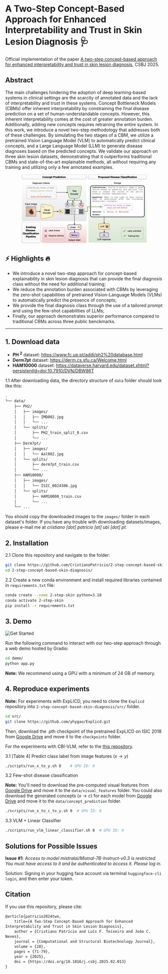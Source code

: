 # A Two-Step Concept-Based Approach for Enhanced Interpretability and Trust in Skin Lesion Diagnosis 🩺

Official implementation of the paper [A two-step concept-based approach for enhanced interpretability and trust in skin lesion diagnosis](https://doi.org/10.1016/j.csbj.2025.02.013), CSBJ 2025.

## Abstract
The main challenges hindering the adoption of deep learning-based systems in clinical settings are the scarcity of annotated data and the lack of interpretability and trust in these systems. Concept Bottleneck Models (CBMs) offer inherent interpretability by constraining the final disease prediction on a set of human-understandable concepts. However, this inherent interpretability comes at the cost of greater annotation burden. Additionally, adding new concepts requires retraining the entire system. In this work, we introduce a novel two-step methodology that addresses both of these challenges. By simulating the two stages of a CBM, we utilize a pretrained Vision Language Model (VLM) to automatically predict clinical concepts, and a Large Language Model (LLM) to generate disease diagnoses based on the predicted concepts. We validate our approach on three skin lesion datasets, demonstrating that it outperforms traditional CBMs and state-of-the-art explainable methods, all without requiring any training and utilizing only a few annotated examples.

<p align="center"><img title="Method" alt="A Two-Step Concept-Based Approach for Enhanced Interpretability and Trust in Skin Lesion Diagnosis" src="assets/method.png"></p>


## ⚡️ Highlights 🔥  
- We introduce a novel two-step approach for concept-based explainability in skin lesion diagnosis that can provide the final diagnosis class without the need for additional training;
- We reduce the annotation burden associated with CBMs by leveraging the zero-shot capabilities of pretrained Vision-Language Models (VLMs) to automatically predict the presence of concepts;
- We provide the final diagnosis class through the use of a tailored prompt and using the few-shot capabilities of LLMs;
- Finally, our approach demonstrates superior performance compared to traditional CBMs across three public benckmarks.

---

## 1. Download data
- **PH $^2$** dataset: https://www.fc.up.pt/addi/ph2%20database.html
- **Derm7pt** dataset: https://derm.cs.sfu.ca/Welcome.html
- **HAM10000** dataset: https://dataverse.harvard.edu/dataset.xhtml?persistentId=doi:10.7910/DVN/DBW86T

1.1 After downloading data, the directory structure of `data` folder should look like this:
```bash
.
└── data/
    ├── PH2/
    │   ├── images/
    │   │   ├── IMD002.jpg
    │   │   └── ...
    │   └── splits/
    │       ├── PH2_train_split_0.csv
    │       └── ...
    ├── Derm7pt/
    │   ├── images/
    │   │   └── Aal002.jpg
    │   └── splits/
    │       ├── derm7pt_train.csv
    │       └── ...
    ├── HAM10000/
    │   ├── images/
    │   │   └── ISIC_0024306.jpg
    │   └── splits/
    │       ├── HAM10000_train.csv
    │       └── ...
    └── ...
``` 

You should copy the downloaded images to the `images/` folder in each dataset's folder. If you have any trouble with downloading datasets/images, please e-mail me at *cristiano [dot] patricio [at] ubi [dot] pt*.

## 2. Installation


2.1 Clone this repository and navigate to the folder:
```bash
git clone https://github.com/CristianoPatricio/2-step-concept-based-skin-diagnosis.git
cd 2-step-concept-based-skin-diagnosis/
```

2.2 Create a new conda environment and install required libraries contained in `requirements.txt` file:

```bash
conda create --name 2-step-skin python=3.10
conda activate 2-step-skin
pip install -r requirements.txt
```

## 3. Demo

![Get Started](assets/demo_2_step_cb_skin_diagnosis.gif)

Run the following command to interact with our two-step approach through a web demo hosted by Gradio:

```bash
cd demo/
python app.py
```

**Note:** We recommend using a GPU with a minimum of 24 GB of memory.

## 4. Reproduce experiments

**Note:** For experiments with ExpLICD, you need to clone the `Explicd` repository into `2-step-concept-based-skin-diagnosis/src/` folder.

```bash
cd src/
git clone https://github.com/yhygao/Explicd.git
```

Then, download the .pth checkpoint of the pretrained ExpLICD on ISIC 2018 from [Google Drive](https://drive.google.com/file/d/1jl33-St8ksbivpE5t5PSsrVBL49p4pwU/view?usp=share_link) and move it to the `checkpoints` folder.

For the experiments with CBI-VLM, refer to the [this repository](https://github.com/CristianoPatricio/concept-based-interpretability-VLM).

3.1 [Table 4] Predict class label from image features ($x \rightarrow y$)
```bash
./scripts/run_x_to_y.sh 0    # GPU ID: 0
```

3.2 Few-shot disease classification

**Note:** You'll need to download the pre-computed visual features from [Google Drive](https://drive.google.com/file/d/1uZgiHltaCqA2ldMbk7MOZj5jJPt9-uQf/view?usp=sharing) and move it to the `data/visual_features` folder. You could also download the generated concepts ($x \rightarrow c$) for each model from [Google Drive](https://drive.google.com/file/d/1wHdHxMVI8eis_V49PnHvIOk9acjrP2dk/view?usp=sharing) and move it to the `data/concept_prediction` folder.

```bash
./scripts/run_x_to_c_to_y.sh 0  # GPU ID: 0
```

3.3 VLM + Linear Classifier

```bash
./scripts/run_vlm_linear_classifier.sh 0  # GPU ID: 0
```

## Solutions for Possible Issues

**Issue #1**: *Access to model mistralai/Mistral-7B-Instruct-v0.3 is restricted. You must have access to it and be authenticated to access it. Please log in.*

Solution: Signing in your hugging face account via terminal `huggingface-cli login`, and then enter your token.

## Citation

If you use this repository, please cite:

```
@article{patricio2024two,
    title={A Two-Step Concept-Based Approach for Enhanced Interpretability and Trust in Skin Lesion Diagnosis},
    author = {Cristiano Patrício and Luís F. Teixeira and João C. Neves},
    journal = {Computational and Structural Biotechnology Journal},
    volume = {28},
    pages = {71-79},
    year = {2025},
    doi = {https://doi.org/10.1016/j.csbj.2025.02.013}
}
```
